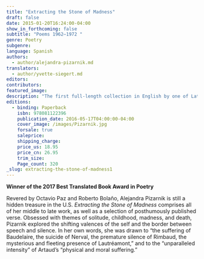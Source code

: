 ```yaml
---
title: "Extracting the Stone of Madness"
draft: false
date: 2015-01-20T16:24:00-04:00
show_in_forthcoming: false
subtitle: "Poems 1962–1972 "
genre: Poetry
subgenre:
language: Spanish
authors:
  - author/alejandra-pizarnik.md
translators:
  - author/yvette-siegert.md
editors:
contributors:
featured_image:
description: "The first full-length collection in English by one of Latin America's most significant twentieth-century poets. "
editions:
  - binding: Paperback
    isbn: 978081122396
    publication_date: 2016-05-17T04:00:00-04:00
    cover_image: /images/Pizarnik.jpg
    forsale: true
    saleprice:
    shipping_charge:
    price_us: 18.95
    price_cn: 26.95
    trim_size:
    Page_count: 320
_slug: extracting-the-stone-of-madness1
---
```


**Winner of the 2017 Best Translated Book Award in Poetry**

Revered by Octavio Paz and Roberto Bolaño, Alejandra Pizarnik is still a hidden treasure in the U.S. _Extracting the Stone of Madness_ comprises all of her middle to late work, as well as a selection of posthumously published verse. Obsessed with themes of solitude, childhood, madness, and death, Pizarnik explored the shifting valences of the self and the border between speech and silence. In her own words, she was drawn to “the suffering of Baudelaire, the suicide of Nerval, the premature silence of Rimbaud, the mysterious and fleeting presence of Lautréamont,” and to the “unparalleled intensity” of Artaud’s “physical and moral suffering.”

